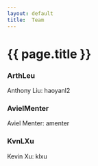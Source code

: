 ```yaml
---
layout: default
title:  Team
---
```


# {{ page.title }}


### ArthLeu

Anthony Liu: haoyanl2

### AvielMenter

Aviel Menter: amenter

### KvnLXu

Kevin Xu: klxu 
